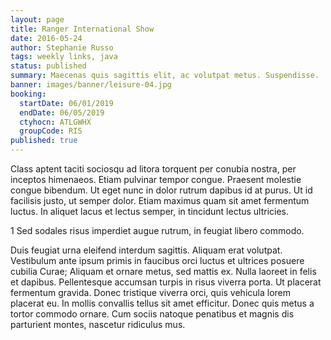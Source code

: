 ```yaml
---
layout: page
title: Ranger International Show
date: 2016-05-24
author: Stephanie Russo
tags: weekly links, java
status: published
summary: Maecenas quis sagittis elit, ac volutpat metus. Suspendisse.
banner: images/banner/leisure-04.jpg
booking:
  startDate: 06/01/2019
  endDate: 06/05/2019
  ctyhocn: ATLGWHX
  groupCode: RIS
published: true
---
```

Class aptent taciti sociosqu ad litora torquent per conubia nostra, per inceptos himenaeos. Etiam pulvinar tempor congue. Praesent molestie congue bibendum. Ut eget nunc in dolor rutrum dapibus id at purus. Ut id facilisis justo, ut semper dolor. Etiam maximus quam sit amet fermentum luctus. In aliquet lacus et lectus semper, in tincidunt lectus ultricies.

1 Sed sodales risus imperdiet augue rutrum, in feugiat libero commodo.

Duis feugiat urna eleifend interdum sagittis. Aliquam erat volutpat. Vestibulum ante ipsum primis in faucibus orci luctus et ultrices posuere cubilia Curae; Aliquam et ornare metus, sed mattis ex. Nulla laoreet in felis et dapibus. Pellentesque accumsan turpis in risus viverra porta. Ut placerat fermentum gravida. Donec tristique viverra orci, quis vehicula lorem placerat eu. In mollis convallis tellus sit amet efficitur. Donec quis metus a tortor commodo ornare. Cum sociis natoque penatibus et magnis dis parturient montes, nascetur ridiculus mus.
